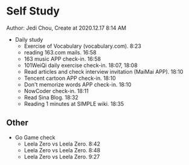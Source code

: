 # Self Study

Author: Jedi Chou, Create at 2020.12.17 8:14 AM

* Daily study
  * Exercise of Vocabulary (vocabulary.com). 8:23
  * reading 163.com mails. 16:58
  * 163 music APP check-in. 16:58
  * 101WeiQi daily exercise check-in. 18:07, 18:08
  * Read articles and check interview invitation (MaiMai APP). 18:10
  * Tencent cartoon APP check-in. 18:10
  * Don't memorize words APP check-in. 18:10
  * NowCoder check-in. 18:11
  * Read Sina Blog. 18:32
  * Reading 1 minutes at SIMPLE wiki. 18:35

## Other

* Go Game check
  * Leela Zero vs Leela Zero. 8:42
  * Leela Zero vs Leela Zero. 8:48
  * Leela Zero vs Leela Zero. 9:27
